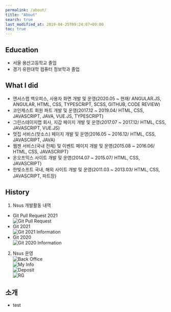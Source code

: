 ```yaml
---
permalink: /about/
title: "About"
search: true
last_modified_at: 2019-04-25T09:24:07+09:00
toc: true
---
```


## Education
 - 서울 용산고등학교 졸업
 - 경기 유한대학 컴퓨터 정보학과 졸업

## What I did
 - 앤서스랩 백오피스, 사용자 화면 개발 및 운영(2020.05 ~ 현재/ ANGULAR.JS, ANGULAR, HTML, CSS, TYPESCRIPT, SCSS, GITHUB, CODE REVIEW)
 - 코인제스트 회원 파트 개발 및 운영(2017.12 ~ 2019.04/ HTML, CSS, JAVASCRIPT, JAVA, VUE.JS, TYPESCRIPT)
 - 그린스테이지랩 회사, 지갑 페이지 개발 및 운영(2017.07 ~ 2017.12/ HTML, CSS, JAVASCRIPT, VUE.JS)
 - 멋집 서비스(핫소스) 페이지 개발 및 운영(2016.05 ~ 2016.12/ HTML, CSS, JAVASCRIPT, JAVA)
 - 웹젠 서비스(국내 전체) 및 이벤트 페이지 개발 및 운영(2015.08 ~ 2016.06/ HTML, CSS, JAVASCRIPT)
 - 온오프믹스 사이트 개발 및 운영(2014.07 ~ 2015.07/ HTML, CSS, JAVASCRIPT)
 - 한빛소프트 국내, 해외 사이트 개발 및 운영(2011.03 ~ 2013.03/ HTML, CSS, JAVASCRIPT, 파트장)

## History
1. Nsus 개발활동 내역
  * Git Pull Request 2021  
  ![Git Pull Request](/techblog/assets/images/pr1.png)  
  * Git 2021  
  ![Git 2021 Information](/techblog/assets/images/git-2021.png)  
  * Git 2020  
  ![Git 2020 Information](/techblog/assets/images/git-2020.png)  
2. Nsus 운영  
  ![Back Office](/techblog/assets/images/backoffice.png)  
  ![My Info](/techblog/assets/images/myinfo.png)  
  ![Deposit](/techblog/assets/images/deposit.png)  
  ![RG](/techblog/assets/images/rg.png)  


## 소개
 - test
